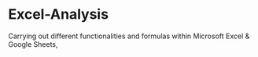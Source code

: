 # Excel-Analysis
Carrying out different functionalities and formulas within Microsoft Excel &amp; Google Sheets,
